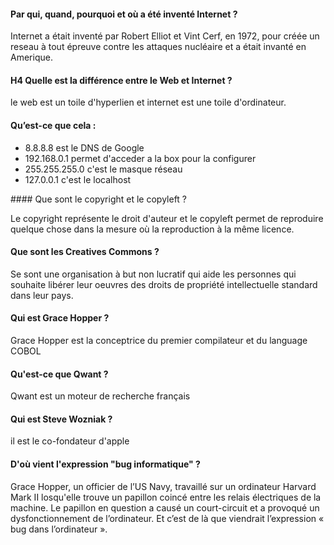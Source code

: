 #### Par qui, quand, pourquoi et où a été inventé Internet ? 

 Internet a était inventé par Robert Elliot et Vint Cerf, en 1972, pour créée un reseau à tout épreuve contre les attaques  nucléaire et a était invanté en Amerique.

#### H4 Quelle est la différence entre le Web et Internet ?

 le web est un toile d'hyperlien et internet est une toile d'ordinateur.

#### Qu’est-ce que cela :

 * 8.8.8.8 est le DNS de Google
 * 192.168.0.1 permet d'acceder a la box pour la configurer
 * 255.255.255.0 c'est le masque réseau
 * 127.0.0.1 c'est le localhost

#### Que sont le copyright et le copyleft ?

 Le copyright représente le droit d'auteur et le copyleft permet de reproduire quelque chose dans la mesure où la reproduction à la même licence.

#### Que sont les Creatives Commons ?
 
 Se sont une organisation à but non lucratif qui aide les personnes qui souhaite libérer leur oeuvres des droits de propriété intellectuelle standard dans leur pays.

#### Qui est Grace Hopper ?

Grace Hopper est la conceptrice du premier compilateur et du language COBOL 

#### Qu'est-ce que Qwant ?

Qwant est un moteur de recherche français

#### Qui est Steve Wozniak ?

il est le co-fondateur d'apple

#### D'où vient l'expression "bug informatique" ?

Grace Hopper, un officier de l’US Navy,  travaillé sur un ordinateur Harvard Mark II losqu'elle trouve un papillon coincé entre les  relais électriques de la machine. Le papillon en question a causé un court-circuit et a provoqué un dysfonctionnement de l’ordinateur. Et c’est de là que viendrait l’expression « bug dans l’ordinateur ».

